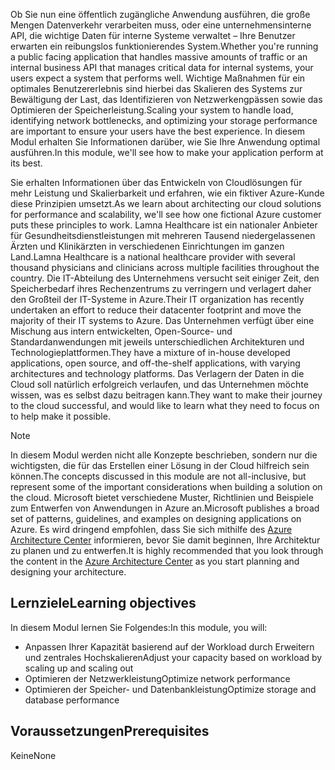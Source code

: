 <span data-ttu-id="95d83-101">Ob Sie nun eine öffentlich zugängliche Anwendung ausführen, die große Mengen Datenverkehr verarbeiten muss, oder eine unternehmensinterne API, die wichtige Daten für interne Systeme verwaltet – Ihre Benutzer erwarten ein reibungslos funktionierendes System.</span><span class="sxs-lookup"><span data-stu-id="95d83-101">Whether you're running a public facing application that handles massive amounts of traffic or an internal business API that manages critical data for internal systems, your users expect a system that performs well.</span></span> <span data-ttu-id="95d83-102">Wichtige Maßnahmen für ein optimales Benutzererlebnis sind hierbei das Skalieren des Systems zur Bewältigung der Last, das Identifizieren von Netzwerkengpässen sowie das Optimieren der Speicherleistung.</span><span class="sxs-lookup"><span data-stu-id="95d83-102">Scaling your system to handle load, identifying network bottlenecks, and optimizing your storage performance are important to ensure your users have the best experience.</span></span> <span data-ttu-id="95d83-103">In diesem Modul erhalten Sie Informationen darüber, wie Sie Ihre Anwendung optimal ausführen.</span><span class="sxs-lookup"><span data-stu-id="95d83-103">In this module, we'll see how to make your application perform at its best.</span></span>

<span data-ttu-id="95d83-104">Sie erhalten Informationen über das Entwickeln von Cloudlösungen für mehr Leistung und Skalierbarkeit und erfahren, wie ein fiktiver Azure-Kunde diese Prinzipien umsetzt.</span><span class="sxs-lookup"><span data-stu-id="95d83-104">As we learn about architecting our cloud solutions for performance and scalability, we'll see how one fictional Azure customer puts these principles to work.</span></span> <span data-ttu-id="95d83-105">Lamna Healthcare ist ein nationaler Anbieter für Gesundheitsdienstleistungen mit mehreren Tausend niedergelassenen Ärzten und Klinikärzten in verschiedenen Einrichtungen im ganzen Land.</span><span class="sxs-lookup"><span data-stu-id="95d83-105">Lamna Healthcare is a national healthcare provider with several thousand physicians and clinicians across multiple facilities throughout the country.</span></span> <span data-ttu-id="95d83-106">Die IT-Abteilung des Unternehmens versucht seit einiger Zeit, den Speicherbedarf ihres Rechenzentrums zu verringern und verlagert daher den Großteil der IT-Systeme in Azure.</span><span class="sxs-lookup"><span data-stu-id="95d83-106">Their IT organization has recently undertaken an effort to reduce their datacenter footprint and move the majority of their IT systems to Azure.</span></span> <span data-ttu-id="95d83-107">Das Unternehmen verfügt über eine Mischung aus intern entwickelten, Open-Source- und Standardanwendungen mit jeweils unterschiedlichen Architekturen und Technologieplattformen.</span><span class="sxs-lookup"><span data-stu-id="95d83-107">They have a mixture of in-house developed applications, open source, and off-the-shelf applications, with varying architectures and technology platforms.</span></span> <span data-ttu-id="95d83-108">Das Verlagern der Daten in die Cloud soll natürlich erfolgreich verlaufen, und das Unternehmen möchte wissen, was es selbst dazu beitragen kann.</span><span class="sxs-lookup"><span data-stu-id="95d83-108">They want to make their journey to the cloud successful, and would like to learn what they need to focus on to help make it possible.</span></span>

> [!NOTE]
> <span data-ttu-id="95d83-109">In diesem Modul werden nicht alle Konzepte beschrieben, sondern nur die wichtigsten, die für das Erstellen einer Lösung in der Cloud hilfreich sein können.</span><span class="sxs-lookup"><span data-stu-id="95d83-109">The concepts discussed in this module are not all-inclusive, but represent some of the important considerations when building a solution on the cloud.</span></span> <span data-ttu-id="95d83-110">Microsoft bietet verschiedene Muster, Richtlinien und Beispiele zum Entwerfen von Anwendungen in Azure an.</span><span class="sxs-lookup"><span data-stu-id="95d83-110">Microsoft publishes a broad set of patterns, guidelines, and examples on designing applications on Azure.</span></span> <span data-ttu-id="95d83-111">Es wird dringend empfohlen, dass Sie sich mithilfe des [Azure Architecture Center](https://docs.microsoft.com/azure/architecture/) informieren, bevor Sie damit beginnen, Ihre Architektur zu planen und zu entwerfen.</span><span class="sxs-lookup"><span data-stu-id="95d83-111">It is highly recommended that you look through the content in the [Azure Architecture Center](https://docs.microsoft.com/azure/architecture/) as you start planning and designing your architecture.</span></span>

## <a name="learning-objectives"></a><span data-ttu-id="95d83-112">Lernziele</span><span class="sxs-lookup"><span data-stu-id="95d83-112">Learning objectives</span></span>

<span data-ttu-id="95d83-113">In diesem Modul lernen Sie Folgendes:</span><span class="sxs-lookup"><span data-stu-id="95d83-113">In this module, you will:</span></span>

- <span data-ttu-id="95d83-114">Anpassen Ihrer Kapazität basierend auf der Workload durch Erweitern und zentrales Hochskalieren</span><span class="sxs-lookup"><span data-stu-id="95d83-114">Adjust your capacity based on workload by scaling up and scaling out</span></span>
- <span data-ttu-id="95d83-115">Optimieren der Netzwerkleistung</span><span class="sxs-lookup"><span data-stu-id="95d83-115">Optimize network performance</span></span>
- <span data-ttu-id="95d83-116">Optimieren der Speicher- und Datenbankleistung</span><span class="sxs-lookup"><span data-stu-id="95d83-116">Optimize storage and database performance</span></span>

## <a name="prerequisites"></a><span data-ttu-id="95d83-117">Voraussetzungen</span><span class="sxs-lookup"><span data-stu-id="95d83-117">Prerequisites</span></span>  

<span data-ttu-id="95d83-118">Keine</span><span class="sxs-lookup"><span data-stu-id="95d83-118">None</span></span>